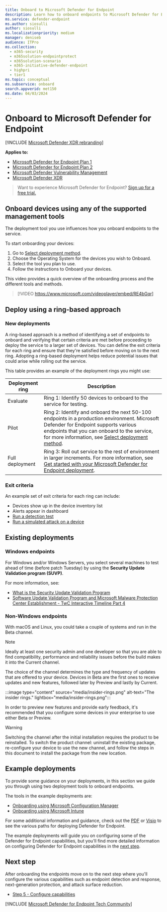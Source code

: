 ```yaml
---
title: Onboard to Microsoft Defender for Endpoint
description: Learn how to onboard endpoints to Microsoft Defender for Endpoint service.
ms.service: defender-endpoint
ms.author: siosulli
author: siosulli
ms.localizationpriority: medium
manager: deniseb
audience: ITPro
ms.collection:
  - m365-security
  - m365solution-endpointprotect
  - m365solution-scenario
  - m365-initiative-defender-endpoint
  - highpri
  - tier1
ms.topic: conceptual
ms.subservice: onboard
search.appverid: met150
ms.date: 04/03/2024
---
```


# Onboard to Microsoft Defender for Endpoint

[!INCLUDE [Microsoft Defender XDR rebranding](../includes/microsoft-defender.md)]

**Applies to:**

- [Microsoft Defender for Endpoint Plan 1](microsoft-defender-endpoint.md)
- [Microsoft Defender for Endpoint Plan 2](microsoft-defender-endpoint.md)
- [Microsoft Defender Vulnerability Management](/defender-vulnerability-management/defender-vulnerability-management)
- [Microsoft Defender XDR](/defender-xdr)

> Want to experience Microsoft Defender for Endpoint? [Sign up for a free trial.](https://signup.microsoft.com/create-account/signup?products=7f379fee-c4f9-4278-b0a1-e4c8c2fcdf7e&ru=https://aka.ms/MDEp2OpenTrial?ocid=docs-wdatp-exposedapis-abovefoldlink)

## Onboard devices using any of the supported management tools

The deployment tool you use influences how you onboard endpoints to the service.

To start onboarding your devices:

1. Go to [Select deployment method](/defender-endpoint/deployment-strategy#step-2-select-deployment-method).
2. Choose the Operating System for the devices you wish to Onboard.
3. Select the tool you plan to use.
4. Follow the instructions to Onboard your devices.

This video provides a quick overview of the onboarding process and the different tools and methods.

> [!VIDEO https://www.microsoft.com/videoplayer/embed/RE4bGqr]

## Deploy using a ring-based approach

### New deployments

A ring-based approach is a method of identifying a set of endpoints to onboard and verifying that certain criteria are met before proceeding to deploy the service to a larger set of devices. You can define the exit criteria for each ring and ensure that they're satisfied before moving on to the next ring. Adopting a ring-based deployment helps reduce potential issues that could arise while rolling out the service.

This table provides an example of the deployment rings you might use:

|Deployment ring|Description|
|---|---|
|Evaluate|Ring 1: Identify 50 devices to onboard to the service for testing.|
|Pilot|Ring 2: Identify and onboard the next 50-100 endpoints in a production environment. Microsoft Defender for Endpoint supports various endpoints that you can onboard to the service, for more information, see [Select deployment method](deployment-strategy.md#step-2-select-deployment-method).|
|Full deployment|Ring 3: Roll out service to the rest of environment in larger increments. For more information, see [Get started with your Microsoft Defender for Endpoint deployment](mde-planning-guide.md).

### Exit criteria

An example set of exit criteria for each ring can include:

- Devices show up in the device inventory list
- Alerts appear in dashboard
- [Run a detection test](run-detection-test.md)
- [Run a simulated attack on a device](attack-simulations.md)

## Existing deployments

### Windows endpoints

For Windows and/or Windows Servers, you select several machines to test ahead of time (before patch Tuesday) by using the **Security Update Validation program (SUVP)**.

For more information, see:

- [What is the Security Update Validation Program](https://techcommunity.microsoft.com/t5/windows-it-pro-blog/what-is-the-security-update-validation-program/ba-p/275767)
- [Software Update Validation Program and Microsoft Malware Protection Center Establishment - TwC Interactive Timeline Part 4](https://www.microsoft.com/security/blog/2012/03/28/software-update-validation-program-and-microsoft-malware-protection-center-establishment-twc-interactive-timeline-part-4/)

### Non-Windows endpoints

With macOS and Linux, you could take a couple of systems and run in the Beta channel.

> [!NOTE]
> Ideally at least one security admin and one developer so that you are able to find compatibility, performance and reliability issues before the build makes it into the Current channel.

The choice of the channel determines the type and frequency of updates that are offered to your device. Devices in Beta are the first ones to receive updates and new features, followed later by Preview and lastly by Current.

:::image type="content" source="media/insider-rings.png" alt-text="The insider rings." lightbox="media/insider-rings.png":::

In order to preview new features and provide early feedback, it's recommended that you configure some devices in your enterprise to use either Beta or Preview.

> [!WARNING]
> Switching the channel after the initial installation requires the product to be reinstalled. To switch the product channel: uninstall the existing package, re-configure your device to use the new channel, and follow the steps in this document to install the package from the new location.


## Example deployments

To provide some guidance on your deployments, in this section we guide you through using two deployment tools to onboard endpoints.

The tools in the example deployments are:

- [Onboarding using Microsoft Configuration Manager](onboarding-endpoint-configuration-manager.md)
- [Onboarding using Microsoft Intune](onboarding-endpoint-manager.md)

For some additional information and guidance, check out the [PDF](https://download.microsoft.com/download/5/6/0/5609001f-b8ae-412f-89eb-643976f6b79c/mde-deployment-strategy.pdf)  or  [Visio](https://download.microsoft.com/download/5/6/0/5609001f-b8ae-412f-89eb-643976f6b79c/mde-deployment-strategy.vsdx) to see the various paths for deploying Defender for Endpoint.

The example deployments will guide you on configuring some of the Defender for Endpoint capabilities, but you'll find more detailed information on configuring Defender for Endpoint capabilities in the [next step](#next-step).

## Next step

After onboarding the endpoints move on to the next step where you'll configure the various capabilities such as endpoint detection and response, next-generation protection, and attack surface reduction.

- [Step 5 - Configure capabilities](onboard-configure.md)

[!INCLUDE [Microsoft Defender for Endpoint Tech Community](../includes/defender-mde-techcommunity.md)]
